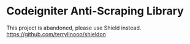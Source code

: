 # Codeigniter Anti-Scraping Library

This project is abandoned, please use Shield instead.
https://github.com/terrylinooo/shieldon
